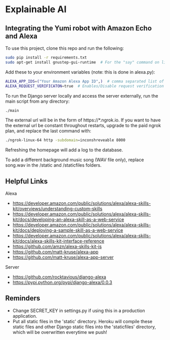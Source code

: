 # Explainable AI
## Integrating the Yumi robot with Amazon Echo and Alexa

To use this project, clone this repo and run the following:

```bash
sudo pip install -r requirements.txt
sudo apt-get install gnustep-gui-runtime  # For the "say" command on linux
```


Add these to your environment variables (note: this is done in alexa.py):

```bash
ALEXA_APP_IDS=("Your Amazon Alexa App ID",)  # comma separated list of app id's
ALEXA_REQUEST_VERIFICATON=true  # Enables/Disable request verification
```


To run the Django server locally and access the server externally, run the main script from any directory:
```bash
./main
```



The external url will be in the form of https://*.ngrok.io. If you want to have the external url be constant throughout restarts, upgrade to the paid ngrok plan, and replace the last command with:
```bash
./ngrok-linux-64 http -subdomain=inconshreveable 8000
```


Refreshing the homepage will add a log to the database.


To add a different background music song (WAV file only), replace song.wav in the /static and /staticfiles folders.



## Helpful Links
Alexa
* https://developer.amazon.com/public/solutions/alexa/alexa-skills-kit/overviews/understanding-custom-skills
* https://developer.amazon.com/public/solutions/alexa/alexa-skills-kit/docs/developing-an-alexa-skill-as-a-web-service
* https://developer.amazon.com/public/solutions/alexa/alexa-skills-kit/docs/deploying-a-sample-skill-as-a-web-service
* https://developer.amazon.com/public/solutions/alexa/alexa-skills-kit/docs/alexa-skills-kit-interface-reference
* https://github.com/amzn/alexa-skills-kit-js
* https://github.com/matt-kruse/alexa-app
* https://github.com/matt-kruse/alexa-app-server

Server
* https://github.com/rocktavious/django-alexa
* https://pypi.python.org/pypi/django-alexa/0.0.3

## Reminders

* Change SECRET_KEY in settings.py if using this in a production application.
* Put all static files in the 'static' directory. Heroku will compile these static files and other Django static files into the 'staticfiles' directory, which will be overwritten everytime we push!
